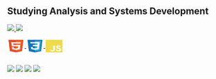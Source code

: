 ## Studying Analysis and Systems Development
 <div>
  <a href="https://github.com/alexandresantosal91">
  <img height="180em" src="https://github-readme-stats.vercel.app/api?username=alexandresantosal91&show_icons=true&theme=chartreuse-dark&include_all_commits=true&count_private=true"/>
   <img height="180em" src="https://github-readme-stats.vercel.app/api/top-langs/?username=alexandresantosal91&layout=compact&langs_count=16&theme=chartreuse-dark"/>
<div>	
<div style="display: inline_block"> <br>
 <img align="center" alt="Alexandre -HTML" height="30" width="40" src="https://raw.githubusercontent.com/devicons/devicon/master/icons/html5/html5-original.svg">
 <img align="center" alt="Alexandre -CSS" height="30" width="40" src="https://raw.githubusercontent.com/devicons/devicon/master/icons/css3/css3-original.svg">
 <img align="center" alt="Alexandre -Js" height="30" width="40" src="https://raw.githubusercontent.com/devicons/devicon/master/icons/javascript/javascript-plain.svg">
</div>

##

<div>
	<a href = "mailto: alexandresantos_al@hotmail.com"><img src="https://img.shields.io/badge/-outlook-%23EA4335?style=for-the-badge&logo=outlook&logoColor=white" target="_blank"></a> <a href="https://www.linkedin.com/in/alexandresantosal/" target="_blank"><img src="https://img.shields.io/badge/-LinkedIn-%230077B5?style=for-the-badge&logo=linkedin&logoColor=white" target="_blank"></a>
	<a href="https://discord.gg/veQa8cJhqU" target="_blank"><img src="https://img.shields.io/badge/-Discord-%230077B5?style=for-the-badge&logo=discord&logoColor=white" target="_blank"></a>
	<a href="https://t.me/joinchat/f5DPL2J0hwhiZDYx " target="_blank"><img src="https://img.shields.io/badge/-Telegram-%230077B5?style=for-the-badge&logo=telegram&logoColor=white" target="_blank"></a>
</div>
